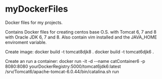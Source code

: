 # myDockerFiles
Docker files for my projects.

Contains Docker files for creating centos base O.S. with Tomcat 6, 7 and 8 with Oracle JDK 6, 7 and 8. Also contain vim installed and the JAVA_HOME enviroment variable.

Create image: 
docker build -t tomcat8djk8 .
docker build -t tomcat6djk6 .

Create an run a container:
docker run -it -d --name catContainer6 -p 8080:8080 yourDockerRegistry:5000/tomcat6jdk6:latest /srv/Tomcat6/apache-tomcat-6.0.44/bin/catalina.sh run
